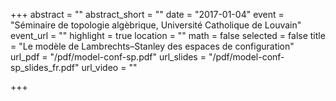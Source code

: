 +++
abstract = ""
abstract_short = ""
date = "2017-01-04"
event = "Séminaire de topologie algèbrique, Université Catholique de Louvain"
event_url = ""
highlight = true
location = ""
math = false
selected = false
title = "Le modèle de Lambrechts–Stanley des espaces de configuration"
url_pdf = "/pdf/model-conf-sp.pdf"
url_slides = "/pdf/model-conf-sp_slides_fr.pdf"
url_video = ""

+++
